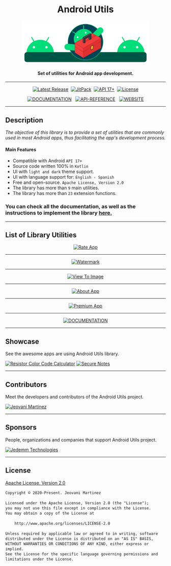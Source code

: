 <h1 align="center">Android Utils</h1>
<p align="center"><a href="https://jeovanimartinez.github.io/Android-Utils/" target="_self"><img width="400" src="https://raw.githubusercontent.com/JeovaniMartinez/Android-Utils/master/resources/library-logo/intro-img.svg" alt="Android Utils Logo" /></a></p>
<h4 align="center">Set of utilities for Android app development.</h4>

---

<p align="center">
    <a href="https://github.com/JeovaniMartinez/Android-Utils/releases"><img src="https://img.shields.io/github/v/release/JeovaniMartinez/Android-Utils?color=orange&include_prereleases&style=flat-square" alt="Latest Release" /></a>&nbsp;
    <a href="https://jitpack.io/#JeovaniMartinez/Android-Utils"><img src="https://img.shields.io/jitpack/v/github/JeovaniMartinez/Android-Utils?color=blue&style=flat-square" alt="JitPack" /></a>&nbsp;
    <a href="#"><img src="https://img.shields.io/badge/API-17%2B-lightgrey?style=flat-square" alt="API 17+" /></a>&nbsp;
    <a href="https://github.com/JeovaniMartinez/Android-Utils/blob/master/LICENSE"><img src="https://img.shields.io/github/license/JeovaniMartinez/Android-Utils?style=flat-square" alt="License" /></a>
</p>

<p align="center">
<a href="https://jeovanimartinez.github.io/Android-Utils/docs/" target="_self"><img src="https://img.shields.io/badge/DOCS-DOCUMENTATION-blue?style=for-the-badge&logo=read-the-docs&label=%20&labelColor=3F3F3F&color=008097&logoColor=FFFFFF" alt="DOCUMENTATION" /></a>&nbsp;&nbsp;
<a href="https://jeovanimartinez.github.io/Android-Utils/docs/reference/androidutils/index.html"><img src="https://img.shields.io/badge/API-REFERENCE-blue?style=for-the-badge&labelColor=3F3F3F&color=00996F" alt="API-REFERENCE" /></a>&nbsp;&nbsp;
    <a href="https://jeovanimartinez.github.io/Android-Utils/" target="_self"><img src="https://img.shields.io/badge/WEB-WEBSITE-blue?style=for-the-badge&logo=tor-browser&label=%20&labelColor=3F3F3F&color=DA5900&logoColor=FFFFFF" alt="WEBSITE" /></a>
</p>

---


## Description

_The objective of this library is to provide a set of utilities that are commonly used in most Android apps, thus facilitating the app's development process._

#### Main Features

- Compatible with Android `API 17+`
- Source code written 100% in `Kotlin`
- UI with `light and dark` theme support.
- UI with language support for: `English - Spanish`
- Free and open-source. `Apache License, Version 2.0`
- The library has more than `9` main utilities.
- The library has more than `23` extension functions.

<h3>You can check all the documentation, as well as the instructions to implement the library <a href="https://jeovanimartinez.github.io/Android-Utils/docs/" target="_self">here.</a></h3>

---

## List of Library Utilities


<p align="center">
    <a href="https://jeovanimartinez.github.io/Android-Utils/docs/utilities/rate-app" target="_self"><img src="https://user-images.githubusercontent.com/38060456/113655130-e18ae300-965e-11eb-975f-3ee65ed89986.png" alt="Rate App" /></a>
</p>

---

<p align="center">
    <a href="https://jeovanimartinez.github.io/Android-Utils/docs/utilities/watermark" target="_self"><img src="https://user-images.githubusercontent.com/38060456/113791767-fa040780-9709-11eb-9bbb-3e3c3c4c82f8.png" alt="Watermark" /></a>
</p>

---

<p align="center">
    <a href="https://jeovanimartinez.github.io/Android-Utils/docs/utilities/view-to-image" target="_self"><img src="https://user-images.githubusercontent.com/38060456/113956809-bd0c4380-97e3-11eb-9acd-0fc7d1009364.png" alt="View To Image" /></a>
</p>

---

<p align="center"> 
    <a href="https://jeovanimartinez.github.io/Android-Utils/docs/utilities/about-app" target="_self"><img src="https://user-images.githubusercontent.com/38060456/113794569-7a2d6b80-9710-11eb-8998-c4b196c68473.png" alt="About App" /></a>
</p>

---

<p align="center"> 
    <a href="https://jeovanimartinez.github.io/Android-Utils/docs/utilities/premium-app" target="_self"><img src="https://user-images.githubusercontent.com/38060456/113799145-232c9400-971a-11eb-840f-0f1a2d682887.png" alt="Premium App" /></a>
</p>

---

<p align="center">
    <a href="https://jeovanimartinez.github.io/Android-Utils/docs/" target="_blank"><img src="https://user-images.githubusercontent.com/38060456/113796085-02f9d680-9714-11eb-8faf-fe0df296b627.jpg" alt="DOCUMENTATION" /></a>
</p>

---

## Showcase

See the awesome apps are using Android Utils library.

[<img src="https://user-images.githubusercontent.com/38060456/113939209-4d855c80-97c1-11eb-8937-1b93a5948a7f.png" alt="Resistor Color Code Calculator" />](https://play.google.com/store/apps/details?id=com.jedemm.resistorcalculator)
[<img src="https://user-images.githubusercontent.com/38060456/113939215-4fe7b680-97c1-11eb-8bff-c02d8ae1e0e0.png" alt="Secure Notes" />](https://play.google.com/store/apps/details?id=com.jedemm.securenotes)

--- 

## Contributors

Meet the developers and contributors of the Android Utils project.

[<img src="https://user-images.githubusercontent.com/38060456/113641090-83e89d80-9642-11eb-8852-8a278739a5ac.png" alt="Jeovani Martinez" />](https://github.com/jeovanimartinez)

---

## Sponsors

People, organizations and companies that support Android Utils project.

[<img src="https://user-images.githubusercontent.com/38060456/113641249-e5a90780-9642-11eb-9af7-8c39d800a79b.png" alt="Jedemm Technologies" />](https://jedemm.com/)

---

## License

[Apache License, Version 2.0](https://github.com/JeovaniMartinez/Android-Utils/blob/master/LICENSE)

```
Copyright © 2020-Present. Jeovani Martinez

Licensed under the Apache License, Version 2.0 (the "License");
you may not use this file except in compliance with the License.
You may obtain a copy of the License at

    http://www.apache.org/licenses/LICENSE-2.0

Unless required by applicable law or agreed to in writing, software
distributed under the License is distributed on an "AS IS" BASIS,
WITHOUT WARRANTIES OR CONDITIONS OF ANY KIND, either express or implied.
See the License for the specific language governing permissions and
limitations under the License.
```

